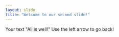 ```yaml
---
layout: slide
title: "Welcome to our second slide!"
---
```

Your text "All is well!"
Use the left arrow to go back!
